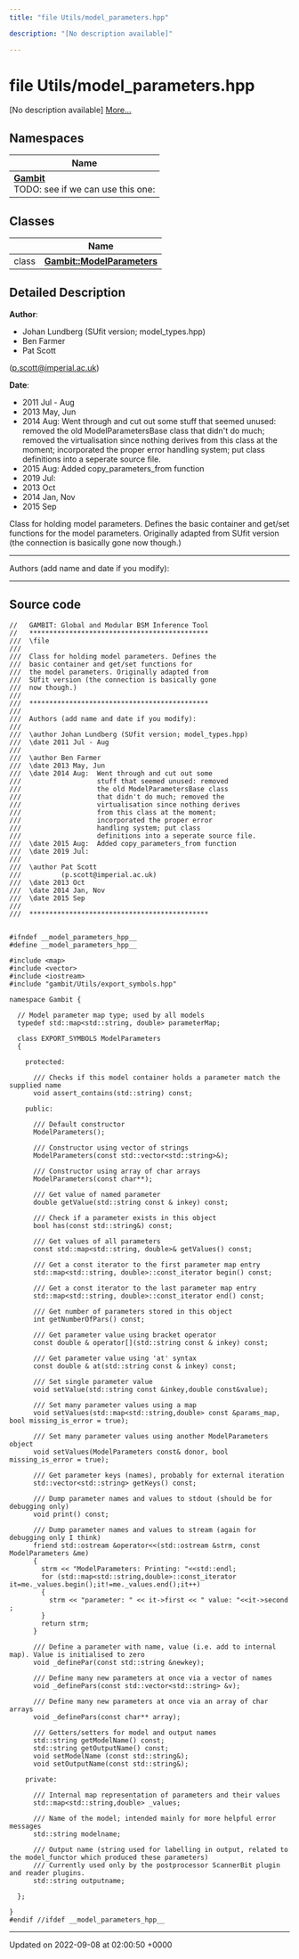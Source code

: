 ```yaml
---
title: "file Utils/model_parameters.hpp"

description: "[No description available]"

---
```


# file Utils/model_parameters.hpp

[No description available] [More...](#detailed-description)

## Namespaces

| Name           |
| -------------- |
| **[Gambit](/documentation/code/namespaces/namespacegambit/)** <br>TODO: see if we can use this one:  |

## Classes

|                | Name           |
| -------------- | -------------- |
| class | **[Gambit::ModelParameters](/documentation/code/classes/classgambit_1_1modelparameters/)**  |

## Detailed Description


**Author**: 

  * Johan Lundberg (SUfit version; model_types.hpp) 
  * Ben Farmer 
  * Pat Scott 

 ([p.scott@imperial.ac.uk](mailto:p.scott@imperial.ac.uk)) 


**Date**: 

  * 2011 Jul - Aug
  * 2013 May, Jun 
  * 2014 Aug: Went through and cut out some stuff that seemed unused: removed the old ModelParametersBase class that didn't do much; removed the virtualisation since nothing derives from this class at the moment; incorporated the proper error handling system; put class definitions into a seperate source file. 
  * 2015 Aug: Added copy_parameters_from function 
  * 2019 Jul: 
  * 2013 Oct 
  * 2014 Jan, Nov 
  * 2015 Sep


Class for holding model parameters. Defines the basic container and get/set functions for the model parameters. Originally adapted from SUfit version (the connection is basically gone now though.)



------------------

Authors (add name and date if you modify):



------------------




## Source code

```
//   GAMBIT: Global and Modular BSM Inference Tool
//   *********************************************
///  \file
///
///  Class for holding model parameters. Defines the
///  basic container and get/set functions for
///  the model parameters. Originally adapted from
///  SUfit version (the connection is basically gone 
///  now though.)
///
///  *********************************************
///
///  Authors (add name and date if you modify):
///   
///  \author Johan Lundberg (SUfit version; model_types.hpp)
///  \date 2011 Jul - Aug
///
///  \author Ben Farmer
///  \date 2013 May, Jun 
///  \date 2014 Aug:  Went through and cut out some 
///                   stuff that seemed unused: removed
///                   the old ModelParametersBase class
///                   that didn't do much; removed the
///                   virtualisation since nothing derives
///                   from this class at the moment; 
///                   incorporated the proper error 
///                   handling system; put class 
///                   definitions into a seperate source file.
///  \date 2015 Aug:  Added copy_parameters_from function
///  \date 2019 Jul:  
///
///  \author Pat Scott  
///          (p.scott@imperial.ac.uk)
///  \date 2013 Oct
///  \date 2014 Jan, Nov
///  \date 2015 Sep
///
///  *********************************************


#ifndef __model_parameters_hpp__
#define __model_parameters_hpp__

#include <map>
#include <vector>
#include <iostream>
#include "gambit/Utils/export_symbols.hpp"

namespace Gambit {

  // Model parameter map type; used by all models
  typedef std::map<std::string, double> parameterMap;

  class EXPORT_SYMBOLS ModelParameters
  {

    protected:

      /// Checks if this model container holds a parameter match the supplied name
      void assert_contains(std::string) const;

    public:

      /// Default constructor
      ModelParameters();

      /// Constructor using vector of strings
      ModelParameters(const std::vector<std::string>&);
    
      /// Constructor using array of char arrays
      ModelParameters(const char**);
   
      /// Get value of named parameter 
      double getValue(std::string const & inkey) const;

      /// Check if a parameter exists in this object
      bool has(const std::string&) const;

      /// Get values of all parameters
      const std::map<std::string, double>& getValues() const;
   
      /// Get a const iterator to the first parameter map entry
      std::map<std::string, double>::const_iterator begin() const;

      /// Get a const iterator to the last parameter map entry
      std::map<std::string, double>::const_iterator end() const;

      /// Get number of parameters stored in this object
      int getNumberOfPars() const;

      /// Get parameter value using bracket operator
      const double & operator[](std::string const & inkey) const;

      /// Get parameter value using 'at' syntax
      const double & at(std::string const & inkey) const;

      /// Set single parameter value
      void setValue(std::string const &inkey,double const&value);
  
      /// Set many parameter values using a map
      void setValues(std::map<std::string,double> const &params_map, bool missing_is_error = true);

      /// Set many parameter values using another ModelParameters object
      void setValues(ModelParameters const& donor, bool missing_is_error = true);

      /// Get parameter keys (names), probably for external iteration
      std::vector<std::string> getKeys() const;

      /// Dump parameter names and values to stdout (should be for debugging only)
      void print() const;

      /// Dump parameter names and values to stream (again for debugging only I think)
      friend std::ostream &operator<<(std::ostream &strm, const ModelParameters &me)
      {
        strm << "ModelParameters: Printing: "<<std::endl;
        for (std::map<std::string,double>::const_iterator it=me._values.begin();it!=me._values.end();it++)
        {
          strm << "parameter: " << it->first << " value: "<<it->second ;
        }
        return strm;
      }

      /// Define a parameter with name, value (i.e. add to internal map). Value is initialised to zero
      void _definePar(const std::string &newkey);

      /// Define many new parameters at once via a vector of names
      void _definePars(const std::vector<std::string> &v);

      /// Define many new parameters at once via an array of char arrays
      void _definePars(const char** array);

      /// Getters/setters for model and output names
      std::string getModelName() const;
      std::string getOutputName() const;
      void setModelName (const std::string&);
      void setOutputName(const std::string&);
 
    private:

      /// Internal map representation of parameters and their values
      std::map<std::string,double> _values;

      /// Name of the model; intended mainly for more helpful error messages
      std::string modelname;

      /// Output name (string used for labelling in output, related to the model_functor which produced these parameters)
      /// Currently used only by the postprocessor ScannerBit plugin and reader plugins.
      std::string outputname;

  };

}
#endif //ifdef __model_parameters_hpp__
```


-------------------------------

Updated on 2022-09-08 at 02:00:50 +0000
